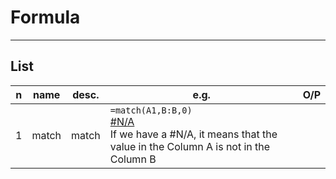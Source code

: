 # Formula

---

## List
|n|name|desc.|e.g.|O/P|
|-|----|-----|----|---|
|1|match|match|`=match(A1,B:B,0)`<br/><ins>#N/A</ins><br/>If we have a #N/A, it means that the value in the Column A is not in the Column B|
